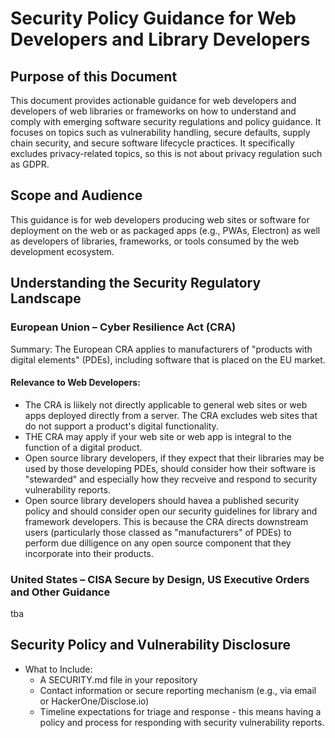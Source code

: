 # Security Policy Guidance for Web Developers and Library Developers

## Purpose of this Document
This document provides actionable guidance for web developers and developers of web libraries or frameworks on how to understand and comply with emerging software security regulations and policy guidance. It focuses on topics such as vulnerability handling, secure defaults, supply chain security, and secure software lifecycle practices. It specifically excludes privacy-related topics, so this is not about privacy regulation such as GDPR.

## Scope and Audience

This guidance is for web developers producing web sites or software for deployment on the web or as packaged apps (e.g., PWAs, Electron) as well as developers of libraries, frameworks, or tools consumed by the web development ecosystem.

## Understanding the Security Regulatory Landscape

### European Union – Cyber Resilience Act (CRA)
Summary: The European CRA applies to manufacturers of "products with digital elements" (PDEs), including software that is placed on the EU market.
#### Relevance to Web Developers:
* The CRA is liikely not directly applicable to general web sites or web apps deployed directly from a server.  The CRA excludes web sites that do not support a product's digital functionality.
* THE CRA may apply if your web site or web app is integral to the function of a digital product.
* Open source library developers, if they expect that their libraries may be used by those developing PDEs, should consider how their software is "stewarded" and especially how they recveive and respond to security vulnerability reports.
* Open source library developers should havea a published security policy and should consider open our security guidelines for library and framework developers. This is because the CRA directs downstream users (particularly those classed as "manufacturers" of PDEs) to perform due dilligence on any open source component that they incorporate into their products.

### United States – CISA Secure by Design, US Executive Orders and Other Guidance

tba

## Security Policy and Vulnerability Disclosure
* What to Include:
  * A SECURITY.md file in your repository
  * Contact information or secure reporting mechanism (e.g., via email or HackerOne/Disclose.io)
  * Timeline expectations for triage and response - this means having a policy and process for responding with security vulnerability reports. 




